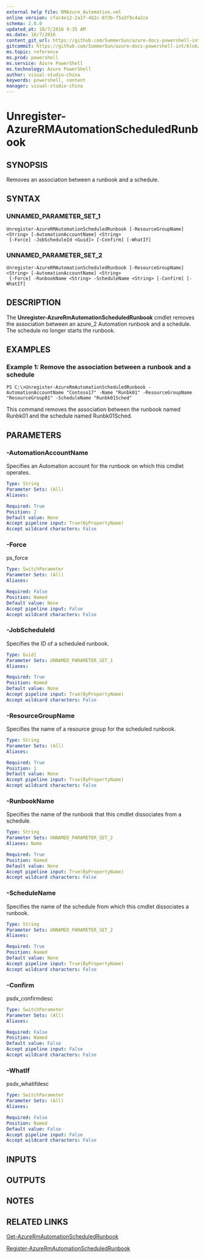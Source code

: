 ```yaml
---
external help file: RMAzure_Automation.xml
online version: cfac4e12-2a1f-4b2c-873b-f5a3f9c4a2ce
schema: 2.0.0
updated_at: 10/7/2016 9:35 AM
ms.date: 10/7/2016
content_git_url: https://github.com/SummerSun/azure-docs-powershell-int/blob/master/azureps-cmdlets-docs/Resource%20Manager/v0.9.8/AzureRM.Automation/Unregister-AzureRMAutomationScheduledRunbook.md
gitcommit: https://github.com/SummerSun/azure-docs-powershell-int/blob/3c5913303624ba7a7970d6758aac68ea04359cee/azureps-cmdlets-docs/Resource%20Manager/v0.9.8/AzureRM.Automation/Unregister-AzureRMAutomationScheduledRunbook.md
ms.topic: reference
ms.prod: powershell
ms.service: Azure PowerShell
ms.technology: Azure PowerShell
author: visual-studio-china
keywords: powershell, content
manager: visual-studio-china
---
```


# Unregister-AzureRMAutomationScheduledRunbook
## SYNOPSIS
Removes an association between a runbook and a schedule.

## SYNTAX

### UNNAMED_PARAMETER_SET_1
```
Unregister-AzureRMAutomationScheduledRunbook [-ResourceGroupName] <String> [-AutomationAccountName] <String>
 [-Force] -JobScheduleId <Guid]> [-Confirm] [-WhatIf]
```

### UNNAMED_PARAMETER_SET_2
```
Unregister-AzureRMAutomationScheduledRunbook [-ResourceGroupName] <String> [-AutomationAccountName] <String>
 [-Force] -RunbookName <String> -ScheduleName <String> [-Confirm] [-WhatIf]
```

## DESCRIPTION
The **Unregister-AzureRmAutomationScheduledRunbook** cmdlet removes the association between an azure_2 Automation runbook and a schedule.
The schedule no longer starts the runbook.

## EXAMPLES

### Example 1: Remove the association between a runbook and a schedule
```
PS C:\>Unregister-AzureRmAutomationScheduledRunbook -AutomationAccountName "Contoso17" -Name "Runbk01" -ResourceGroupName "ResourceGroup01" -ScheduleName "Runbk01Sched"
```

This command removes the association between the runbook named Runbk01 and the schedule named Runbk01Sched.

## PARAMETERS

### -AutomationAccountName
Specifies an Automation account for the runbook on which this cmdlet operates.

```yaml
Type: String
Parameter Sets: (All)
Aliases: 

Required: True
Position: 2
Default value: None
Accept pipeline input: True(ByPropertyName)
Accept wildcard characters: False
```

### -Force
ps_force

```yaml
Type: SwitchParameter
Parameter Sets: (All)
Aliases: 

Required: False
Position: Named
Default value: None
Accept pipeline input: False
Accept wildcard characters: False
```

### -JobScheduleId
Specifies the ID of a scheduled runbook.

```yaml
Type: Guid]
Parameter Sets: UNNAMED_PARAMETER_SET_1
Aliases: 

Required: True
Position: Named
Default value: None
Accept pipeline input: True(ByPropertyName)
Accept wildcard characters: False
```

### -ResourceGroupName
Specifies the name of a resource group for the scheduled runbook.

```yaml
Type: String
Parameter Sets: (All)
Aliases: 

Required: True
Position: 1
Default value: None
Accept pipeline input: True(ByPropertyName)
Accept wildcard characters: False
```

### -RunbookName
Specifies the name of the runbook that this cmdlet dissociates from a schedule.

```yaml
Type: String
Parameter Sets: UNNAMED_PARAMETER_SET_2
Aliases: Name

Required: True
Position: Named
Default value: None
Accept pipeline input: True(ByPropertyName)
Accept wildcard characters: False
```

### -ScheduleName
Specifies the name of the schedule from which this cmdlet dissociates a runbook.

```yaml
Type: String
Parameter Sets: UNNAMED_PARAMETER_SET_2
Aliases: 

Required: True
Position: Named
Default value: None
Accept pipeline input: True(ByPropertyName)
Accept wildcard characters: False
```

### -Confirm
psdx_confirmdesc

```yaml
Type: SwitchParameter
Parameter Sets: (All)
Aliases: 

Required: False
Position: Named
Default value: False
Accept pipeline input: False
Accept wildcard characters: False
```

### -WhatIf
psdx_whatifdesc

```yaml
Type: SwitchParameter
Parameter Sets: (All)
Aliases: 

Required: False
Position: Named
Default value: False
Accept pipeline input: False
Accept wildcard characters: False
```

## INPUTS

## OUTPUTS

## NOTES

## RELATED LINKS

[Get-AzureRmAutomationScheduledRunbook](cfac4e12-2a1f-4b2c-873b-f5a3f9c4a2ce)

[Register-AzureRmAutomationScheduledRunbook](34edfa3b-7ef9-4aab-bb17-5ea725a22ed4)

